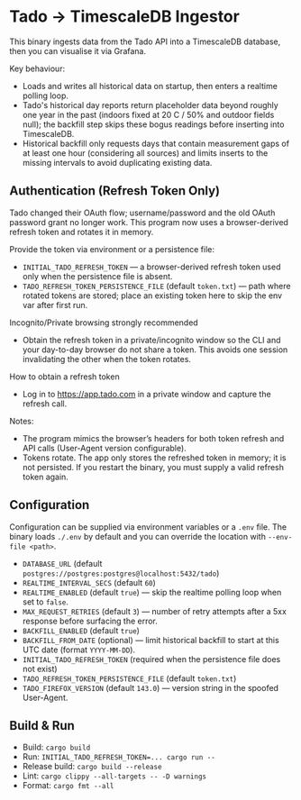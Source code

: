 Tado → TimescaleDB Ingestor
===========================

This binary ingests data from the Tado API into a TimescaleDB database, then you can visualise it via Grafana.

Key behaviour:
- Loads and writes all historical data on startup, then enters a realtime polling loop.
- Tado's historical day reports return placeholder data beyond roughly one year in the past (indoors fixed at 20 C / 50% and outdoor fields null); the backfill step skips these bogus readings before inserting into TimescaleDB.
- Historical backfill only requests days that contain measurement gaps of at least one hour (considering all sources) and limits inserts to the missing intervals to avoid duplicating existing data.

Authentication (Refresh Token Only)
-----------------------------------
Tado changed their OAuth flow; username/password and the old OAuth password grant no longer work.
This program now uses a browser-derived refresh token and rotates it in memory.

Provide the token via environment or a persistence file:
- `INITIAL_TADO_REFRESH_TOKEN` — a browser-derived refresh token used only when the persistence file is absent.
- `TADO_REFRESH_TOKEN_PERSISTENCE_FILE` (default `token.txt`) — path where rotated tokens are stored; place an existing token here to skip the env var after first run.

Incognito/Private browsing strongly recommended
- Obtain the refresh token in a private/incognito window so the CLI and your day-to-day browser do not share a token.
  This avoids one session invalidating the other when the token rotates.

How to obtain a refresh token
- Log in to https://app.tado.com in a private window and capture the refresh call.


Notes:
- The program mimics the browser’s headers for both token refresh and API calls (User-Agent version configurable).
- Tokens rotate. The app only stores the refreshed token in memory; it is not persisted. If you restart the binary, you must supply a valid refresh token again.

Configuration
-------------
Configuration can be supplied via environment variables or a `.env` file. The binary loads `./.env` by default
and you can override the location with `--env-file <path>`.

- `DATABASE_URL` (default `postgres://postgres:postgres@localhost:5432/tado`)
- `REALTIME_INTERVAL_SECS` (default `60`)
- `REALTIME_ENABLED` (default `true`) — skip the realtime polling loop when set to `false`.
- `MAX_REQUEST_RETRIES` (default `3`) — number of retry attempts after a 5xx response before surfacing the error.
- `BACKFILL_ENABLED` (default `true`)
- `BACKFILL_FROM_DATE` (optional) — limit historical backfill to start at this UTC date (format `YYYY-MM-DD`).
- `INITIAL_TADO_REFRESH_TOKEN` (required when the persistence file does not exist)
- `TADO_REFRESH_TOKEN_PERSISTENCE_FILE` (default `token.txt`)
- `TADO_FIREFOX_VERSION` (default `143.0`) — version string in the spoofed User-Agent.

Build & Run
-----------
- Build: `cargo build`
- Run: `INITIAL_TADO_REFRESH_TOKEN=... cargo run --`
- Release build: `cargo build --release`
- Lint: `cargo clippy --all-targets -- -D warnings`
- Format: `cargo fmt --all`

